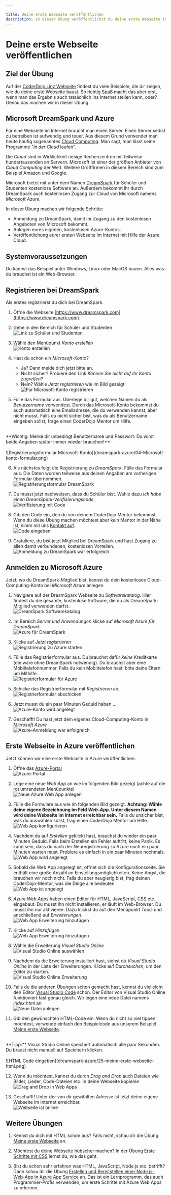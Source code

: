 ```yaml
---

title: Deine erste Webseite veröffentlichen
description: In dieser Übung veröffentlichst du deine erste Webseite im Internet 
---
```


# Deine erste Webseite veröffentlichen

## Ziel der Übung

Auf der [CoderDojo Linz Webseite](/infos/uebungsbeispiele.html) findest du viele Beispiele, die dir zeigen, wie du deine erste Webseite baust. So richtig Spaß macht das aber erst, wenn man das Ergebnis auch tatsächlich ins Internet stellen kann, oder? Genau das machen wir in dieser Übung. 

## Microsoft DreamSpark und Azure 

Für eine Webseite im Internet braucht man einen Server. Einen Server selbst zu betreiben ist aufwendig und teuer. Aus diesem Grund verwendet man heute häufig sogenanntes [Cloud Computing](https://de.wikipedia.org/wiki/Cloud_Computing). Man sagt, man lässt seine Programme "*in der Cloud* laufen".

Die *Cloud* sind in Wirklichkeit riesige Rechenzentren mit teilweise hundertausenden an Servern. Microsoft ist einer der größten Anbieter von *Cloud Computing* der Welt. Weitere Großfirmen in diesem Bereich sind zum Beispiel Amazon und Google.

Microsoft bietet mit unter dem Namen [DreamSpark](https://www.dreamspark.com/) für Schüler und Studenten kostenlose Software an. Außerdem bekommt ihr durch DreamSpark auch kostenlosen Zugang zur Cloud von Microsoft namens *Microsoft Azure*.

In dieser Übung machen wir folgende Schritte:

* Anmeldung zu DreamSpark, damit ihr Zugang zu den kostenlosen Angeboten von Microsoft bekommt.
* Anlegen eures eigenen, kostenlosen Azure-Kontos.
* Veröffentlichung eurer ersten Webseite im Internet mit Hilfe der Azure Cloud. 

## Systemvoraussetzungen

Du kannst das Beispiel unter Windows, Linux oder MacOS bauen. Alles was du brauchst ist ein Web-Browser.
 
## Registrieren bei DreamSpark

Als erstes registrierst du dich bei DreamSpark.

1. Öffne die Webseite [https://www.dreamspark.com](https://www.dreamspark.com).

2. Gehe in den Bereich für Schüler und Studenten<br/>
![Link zu Schüler und Studenten](dreamspark-azure/01-link-schueler-studenten.png)

3. Wähle den Menüpunkt *Konto erstellen*<br/>
![Konto erstellen](dreamspark-azure/02-konto-erstellen.png)

4. Hast du schon ein *Microsoft-Konto*?
   * Ja? Dann melde dich jetzt bitte an.
   * Nicht sicher? Probiere den Link *Können Sie nicht auf Ihr Konto zugreifen?*
   * Nein? Wähle *Jetzt registrieren* wie im Bild gezeigt<br/>
![Für Microsoft-Konto registrieren](dreamspark-azure/03-Microsoft-konto-erstellen.png)

5. Fülle das Formular aus. Überlege dir gut, welchen Namen du als *Benutzername* verwendest. Durch das Microsoft-Konto bekommst du auch automatisch eine Emailadresse, die du verwenden kannst, aber nicht musst. Falls du nicht sicher bist, was du als Benutzername eingeben sollst, frage einen CoderDojo Mentor um Hilfe.<br/>
<br/>
**Wichtig: Merke dir unbedingt Benutzername und Passwort. Du wirst beide Angaben später immer wieder brauchen!**<br/>
<br/>
![Registrierungsformular Microsoft-Konto](dreamspark-azure/04-Microsoft-konto-formular.png)

6. Als nächstes folgt die Registrierung zu *DreamSpark*. Fülle das Formular aus. Die Daten wurden teilweise aus deinen Angaben am vorherigen Formular übernommen.<br/>
![Registrierungsformular DreamSpark](dreamspark-azure/05-bestaetigungs-formular.png)

7. Du musst jetzt nachweisen, dass du Schüler bist. Wähle dazu *Ich habe einen DreamSpark-Verifizierungscode*<br/>
![Verifizierung mit Code](dreamspark-azure/06-bestaetigungscode-eingeben.png)

8. Gib den Code ein, den du von deinem CoderDojo Mentor bekommst. Wenn du diese Übung machen möchtest aber kein Mentor in der Nähe ist, nimm mit uns [Kontakt auf](/kontakt.html).<br/>
![Code eingeben](dreamspark-azure/07-bestaetigungscode-eingeben.png)

9. Gratuliere, du bist jetzt Mitglied bei DreamSpark und hast Zugang zu allen damit verbundenen, kostenlosen Vorteilen.<br/>
![Anmeldung zu DreamSpark war erfolgreich](dreamspark-azure/08-herzlichen-glueckwunsch.png)

## Anmelden zu Microsoft Azure

Jetzt, wo du DreamSpark-Mitglied bist, kannst du dein kostenloses Cloud-Computing-Konto bei *Microsoft Azure* anlegen.

1. Navigiere auf der DreamSpark Webseite zu *Softwarekatalog*. Hier findest du die gesamte, kostenlose Software, die du als DreamSpark-Mitglied verwenden darfst.<br/>
![DreamSpark Softwarekatalog](dreamspark-azure/09-softwarekatalog.png)

2. Im Bereich *Server und Anwendungen* klicke auf *Microsoft Azure für DreamSpark*<br/>
![Azure für DreamSpark](dreamspark-azure/10-server-azure.png)

3. Klicke auf *Jetzt registrieren*<br/>
![Registrierung zu Azure starten](dreamspark-azure/11-azure-registrierung.png)

4. Fülle das Registrierformular aus. Du brauchst dafür *keine* Kreditkarte (die wäre ohne DreamSpark notwendig). Du brauchst aber eine Mobiltelefonnummer. Falls du kein Mobiltelefon hast, bitte deine Eltern um Mithilfe.<br/>
![Registrierformular für Azure](dreamspark-azure/12-azure-registrierformular.png)

5. Schicke das Registrierformular mit *Registrieren* ab.<br/>
![Registrierformular abschicken](dreamspark-azure/13-azure-registrierung.png)

6. Jetzt musst du ein paar Minuten Geduld haben ...<br/>
![Azure-Konto wird angelegt](dreamspark-azure/14-azure-wird-angelegt.png)

7. Geschafft! Du hast jetzt dein eigenes Cloud-Computing-Konto in *Microsoft Azure*<br/>
![Azure-Anmeldung war erfolgreich](dreamspark-azure/15-geschafft-azure-ist-angelegt.png)

## Erste Webseite in Azure veröffentlichen

Jetzt können wir eine erste Webseite in Azure veröffentlichen.

1. Öffne das [Azure-Portal](https://portal.azure.com)<br/>
![Azure-Portal](dreamspark-azure/16-azure-portal.png)

2. Lege eine neue *Web App* an wie im folgenden Bild gezeigt (achte auf die rot umrandeten Menüpunkte)<br/>
![Neue Azure Web App anlegen](dreamspark-azure/17-neue-webapp-anlegen.png)

3. Fülle die Formulare aus wie im folgenden Bild gezeigt. **Achtung: Wähle deine eigene Bezeichnung im Feld *Web-App*. Unter diesem Namen wird deine Webseite im Internet erreichbar sein.** Falls du unsicher bist, was du auswählen sollst, frag einen CoderDojo Mentor um Hilfe.<br/>
![Web App konfigurieren](dreamspark-azure/18-webapp-konfigurieren.png)

4. Nachdem du auf *Erstellen* geklickt hast, brauchst du wieder ein paar Minuten Geduld. Falls beim Erstellen ein Fehler auftritt, keine Panik. Es kann sein, dass du nach der Neuregistrierung zu Azure noch ein paar Minuten warten must. Probiere es einfach in ein paar Minuten nochmals.<br/>
![Web App wird angelegt](dreamspark-azure/18-webapp-wird-angelegt.png)

5. Sobald die Web App angelegt ist, öffnet sich die Konfigurationsseite. Sie enthält eine große Anzahl an Einstellungsmöglichkeiten. Keine Angst, die brauchen wir noch nicht. Falls du aber neugierig bist, frag deinen CoderDojo-Mentor, was die Dinge alle bedeuten.<br/>
![Web App ist angelegt](dreamspark-azure/19-webapp-ist-angelegt.png)

6. *Azure Web Apps* haben einen Editor für HTML, JavaScript, CSS etc. eingebaut. Du musst ihn nicht installieren, er läuft im Web-Browser. Du musst ihn nur aktivieren. Dazu klickst du auf den Menüpunkt *Tools* und anschließend auf *Erweiterungen*.<br/> 
![Web App Erweiterung hinzufügen](dreamspark-azure/20-erweiterung-hinzufuegen.png)

7. Klicke auf *Hinzufügen*<br/>
![Web App Erweiterung hinzufügen](dreamspark-azure/21-erweiterung-hinzufuegen.png)

8. Wähle die Erweiterung *Visual Studio Online*<br/>
![Visual Studio Online auswählen](dreamspark-azure/22-erweiterung-auswaehlen.png)

9. Nachdem du die Erweiterung installiert hast, siehst du *Visual Studio Online* in der Liste der Erweiterungen. Klicke auf *Durchsuchen*, um den Editor zu starten.<br/>
![Visual Studio Online Erweiterung](dreamspark-azure/23-vso-starten.png)

10. Falls du die anderen Übungen schon gemacht hast, kennst du vielleicht den Editor [Visual Studio Code](https://code.visualstudio.com/) schon. Der Editor von Visual Studio Online funktioniert fast genau gleich. Wir legen eine neue Datei namens *index.html* an:<br/>
![Neue Datei anlegen](dreamspark-azure/24-neue-datei.png)

11. Gib den gewünschten HTML-Code ein. Wenn du nicht so viel tippen möchtest, verwende einfach den Beispielcode aus unserem Beispiel [Meine erste Webseite](/trainingsanleitungen/web/html-meine-erste-webseite.html).<br/>
<br/>
**Tipp:** Visual Studio Online speichert automatisch alle paar Sekunden. Du braust nicht manuell auf Speichern klicken.<br/>
<br/>
![HTML Code eingeben](dreamspark-azure/25-meine-erste-webseite-html.png)

12. Wenn du möchtest, kannst du durch *Drag and Drop* auch Dateien wie Bilder, Lieder, Code-Dateien etc. in deine Webseite kopieren<br/>
![Drag and Drop in Web Apps](dreamspark-azure/26-bild-hinzufuegen.png)

13. Geschafft! Unter der von dir gewählten Adresse ist jetzt deine eigene Webseite im Internet erreichbar.<br/> 
![Webseite ist online](dreamspark-azure/27-webseite-online.png)

## Weitere Übungen

1. Kennst du dich mit HTML schon aus? Falls nicht, schau dir die Übung [Meine erste Webseite](/trainingsanleitungen/web/html-meine-erste-webseite.html) an.

2. Möchtest du deine Webseite hübscher machen? In der Übung [Erste Schritte mit CSS](/trainingsanleitungen/web/erste-schritte-mit-css.html) lernst du, wie das geht.

3. Bist du schon sehr erfahren was HTML, JavaScript, Node.js etc. betrifft? Dann schau dir die Übung [Erstellen und Bereitstellen einer Node.js-Web-App in Azure App Service](https://azure.microsoft.com/de-de/documentation/articles/web-sites-nodejs-develop-deploy-mac/) an. Das ist ein Lernprogramm, das auch Programmier-Profis verwenden, um erste Schritte mit Azure Web Apps zu erlernen.
